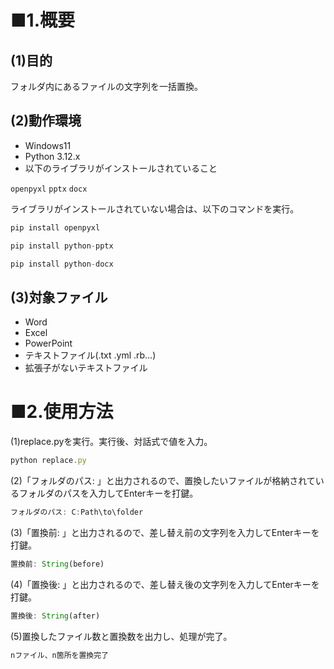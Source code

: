 # **■1.概要**

## **(1)目的**

フォルダ内にあるファイルの文字列を一括置換。

## **(2)動作環境**

- Windows11
- Python 3.12.x
- 以下のライブラリがインストールされていること

`openpyxl`  `pptx`  `docx`

ライブラリがインストールされていない場合は、以下のコマンドを実行。

```jsx
pip install openpyxl
```

```jsx
pip install python-pptx
```

```jsx
pip install python-docx
```

## (3)対象ファイル

- Word
- Excel
- PowerPoint
- テキストファイル(.txt .yml .rb…)
- 拡張子がないテキストファイル

# ■2.使用方法

(1)replace.pyを実行。実行後、対話式で値を入力。

```jsx
python replace.py
```

(2)「フォルダのパス: 」と出力されるので、置換したいファイルが格納されているフォルダのパスを入力してEnterキーを打鍵。

```jsx
フォルダのパス: C:Path\to\folder
```

(3)「置換前: 」と出力されるので、差し替え前の文字列を入力してEnterキーを打鍵。

```jsx
置換前: String(before)
```

(4)「置換後: 」と出力されるので、差し替え後の文字列を入力してEnterキーを打鍵。

```jsx
置換後: String(after)
```

(5)置換したファイル数と置換数を出力し、処理が完了。

```jsx
nファイル、n箇所を置換完了
```